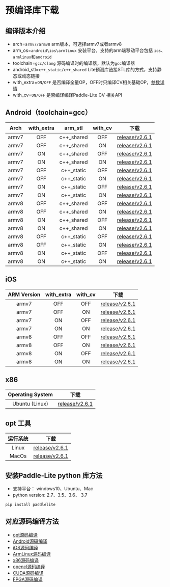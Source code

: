 
# 预编译库下载

## 编译版本介绍

- arch=`armv7/armv8`                                       arm版本，可选择armv7或者armv8
- arm_os=`android\ios\armlinux`    安装平台，支持的arm端移动平台包括 `ios`、`armlinux`和`android`
- toolchain=`gcc/clang`                                 源码编译时的编译器，默认为`gcc`编译器
- android_stl=`c++_static/c++_shared`     Lite预测库链接STL库的方式，支持静态或动态链接
- with_extra=`ON/OFF`                                     是否编译全量OP，OFF时只编译CV相关基础OP，[参数详情](library)
- with_cv=`ON/OFF`                                          是否编译编译Paddle-Lite CV 相关API


## Android（toolchain=gcc）

| Arch  |with_extra|arm_stl|with_cv|下载|
|:-------:|:-----:|:-----:|:-----:|:-------:|
|armv7|OFF|c++_shared|OFF|[release/v2.6.1](https://paddlelite-data.bj.bcebos.com/Release/2.6.1/Android/inference_lite_lib.android.armv7.gcc.c++_shared.CV_OFF.tar.gz)|
|armv7|OFF|c++_shared|ON|[release/v2.6.1](https://paddlelite-data.bj.bcebos.com/Release/2.6.1/Android/inference_lite_lib.android.armv7.gcc.c++_shared.CV_ON.tar.gz)|
|armv7|ON|c++_shared|OFF|[release/v2.6.1](https://paddlelite-data.bj.bcebos.com/Release/2.6.1/Android/inference_lite_lib.android.armv7.gcc.c++_shared.with_extra.CV_OFF.tar.gz)|
|armv7|ON|c++_shared|ON|[release/v2.6.1](https://paddlelite-data.bj.bcebos.com/Release/2.6.1/Android/inference_lite_lib.android.armv7.gcc.c++_shared.with_extra.CV_ON.tar.gz)|
|armv7|OFF|c++_static|OFF|[release/v2.6.1](https://paddlelite-data.bj.bcebos.com/Release/2.6.1/Android/inference_lite_lib.android.armv7.gcc.c++_static.CV_OFF.tar.gz)|
|armv7|OFF|c++_static|ON|[release/v2.6.1](https://paddlelite-data.bj.bcebos.com/Release/2.6.1/Android/inference_lite_lib.android.armv7.gcc.c++_static.CV_ON.tar.gz)|
|armv7|ON|c++_static|OFF|[release/v2.6.1](https://paddlelite-data.bj.bcebos.com/Release/2.6.1/Android/inference_lite_lib.android.armv7.gcc.c++_static.with_extra.CV_OFF.tar.gz)|
|armv7|ON|c++_static|ON|[release/v2.6.1](https://paddlelite-data.bj.bcebos.com/Release/2.6.1/Android/inference_lite_lib.android.armv7.gcc.c++_static.with_extra.CV_ON.tar.gz)|
|armv8|OFF|c++_shared|OFF|[release/v2.6.1](https://paddlelite-data.bj.bcebos.com/Release/2.6.1/Android/inference_lite_lib.android.armv8.gcc.c++_shared.CV_OFF.tar.gz)|
|armv8|OFF|c++_shared|ON|[release/v2.6.1](https://paddlelite-data.bj.bcebos.com/Release/2.6.1/Android/inference_lite_lib.android.armv8.gcc.c++_shared.CV_ON.tar.gz)|
|armv8|ON|c++_shared|OFF|[release/v2.6.1](https://paddlelite-data.bj.bcebos.com/Release/2.6.1/Android/inference_lite_lib.android.armv8.gcc.c++_shared.with_extra.CV_OFF.tar.gz)|
|armv8|ON|c++_shared|ON|[release/v2.6.1](https://paddlelite-data.bj.bcebos.com/Release/2.6.1/Android/inference_lite_lib.android.armv8.gcc.c++_shared.with_extra.CV_ON.tar.gz)|
|armv8|OFF|c++_static|OFF|[release/v2.6.1](https://paddlelite-data.bj.bcebos.com/Release/2.6.1/Android/inference_lite_lib.android.armv8.gcc.c++_static.CV_OFF.tar.gz)|
|armv8|OFF|c++_static|ON|[release/v2.6.1](https://paddlelite-data.bj.bcebos.com/Release/2.6.1/Android/inference_lite_lib.android.armv8.gcc.c++_static.CV_ON.tar.gz)|
|armv8|ON|c++_static|OFF|[release/v2.6.1](https://paddlelite-data.bj.bcebos.com/Release/2.6.1/Android/inference_lite_lib.android.armv8.gcc.c++_static.with_extra.CV_OFF.tar.gz)|
|armv8|ON|c++_static|ON|[release/v2.6.1](https://paddlelite-data.bj.bcebos.com/Release/2.6.1/Android/inference_lite_lib.android.armv8.gcc.c++_static.with_extra.CV_ON.tar.gz)|


## iOS

|ARM Version|with_extra|with_cv|下载|
|:-------:|:-----:|:-----:|:-----:|
|armv7|OFF|OFF|[release/v2.6.1](https://paddlelite-data.bj.bcebos.com/Release/2.6.1/iOS/inference_lite_lib.ios.armv7.CV_OFF.tar.gz)|
|armv7|OFF|ON|[release/v2.6.1](https://paddlelite-data.bj.bcebos.com/Release/2.6.1/iOS/inference_lite_lib.ios.armv7.CV_ON.tar.gz)|
|armv7|ON|OFF|[release/v2.6.1](https://paddlelite-data.bj.bcebos.com/Release/2.6.1/iOS/inference_lite_lib.ios.armv7.with_extra.CV_OFF.tar.gz)|
|armv7|ON|ON|[release/v2.6.1](https://paddlelite-data.bj.bcebos.com/Release/2.6.1/iOS/inference_lite_lib.ios.armv7.with_extra.CV_ON.tar.gz)|
|armv8|OFF|OFF|[release/v2.6.1](https://paddlelite-data.bj.bcebos.com/Release/2.6.1/iOS/inference_lite_lib.ios64.armv8.CV_OFF.tar.gz)|
|armv8|OFF|ON|[release/v2.6.1](https://paddlelite-data.bj.bcebos.com/Release/2.6.1/iOS/inference_lite_lib.ios64.armv8.CV_ON.tar.gz)|
|armv8|ON|OFF|[release/v2.6.1](https://paddlelite-data.bj.bcebos.com/Release/2.6.1/iOS/inference_lite_lib.ios64.armv8.with_extra.CV_OFF.tar.gz)|
|armv8|ON|ON|[release/v2.6.1](https://paddlelite-data.bj.bcebos.com/Release/2.6.1/iOS/inference_lite_lib.ios64.armv8.with_extra.CV_ON.tar.gz)|

## x86

|Operating System|下载|
|:-------:|:-----:|
|Ubuntu (Linux)|[release/v2.6.1](https://paddlelite-data.bj.bcebos.com/Release/2.6.1/X86/Linux/inference_lite_lib.x86.linux.tar.gz)|


## opt 工具

| 运行系统 |      下载       |
| :---------: |  :--------------: |
|    Linux    | [release/v2.6.1](https://paddlelite-data.bj.bcebos.com/Release/2.6.1/opt/opt) |
|    MacOs   | [release/v2.6.1](https://paddlelite-data.bj.bcebos.com/Release/2.6.1/opt/opt_mac) |

## 安装Paddle-Lite python 库方法

- 支持平台： windows10、Ubuntu、Mac
- python version: 2.7、3.5、3.6、 3.7
```
pip install paddlelite
```

## 对应源码编译方法

- [opt源码编译](../user_guides/model_optimize_tool.html#opt)
- [Android源码编译](./source_compile.html#paddlelite)
- [iOS源码编译](./source_compile.html#paddlelite)
- [ArmLinux源码编译](./source_compile.html#paddlelite)
- [x86源码编译](../demo_guides/x86)
- [opencl源码编译](../demo_guides/opencl)
- [CUDA源码编译](../demo_guides/cuda)
- [FPGA源码编译](../demo_guides/fpga)
